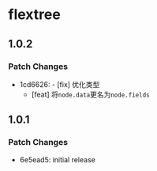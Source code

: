 # flextree

## 1.0.2

### Patch Changes

-   1cd6626: - [fix] 优化类型
    -   [feat] 将`node.data`更名为`node.fields`

## 1.0.1

### Patch Changes

-   6e5ead5: initial release
